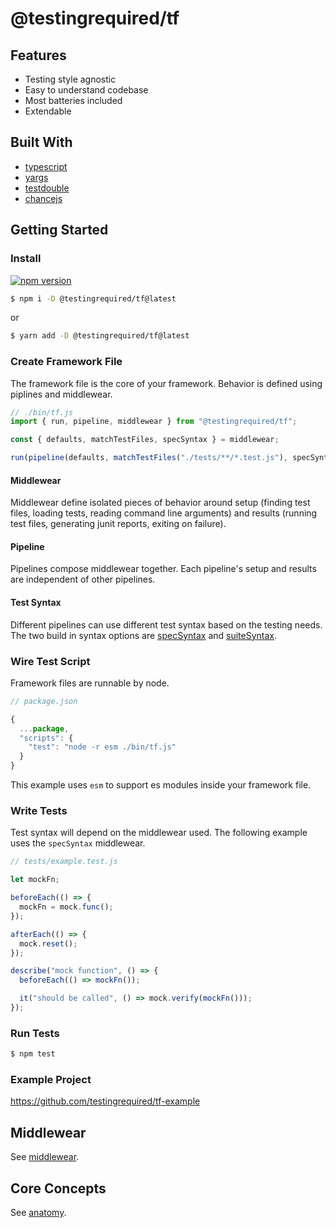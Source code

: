 # @testingrequired/tf

## Features

- Testing style agnostic
- Easy to understand codebase
- Most batteries included
- Extendable

## Built With

- [typescript](https://www.typescriptlang.org/)
- [yargs](https://github.com/yargs/yargs)
- [testdouble](https://github.com/testdouble/testdouble.js/)
- [chancejs](https://chancejs.com/)

## Getting Started

### Install

[![npm version](https://badge.fury.io/js/%40testingrequired%2Ftf.svg)](https://badge.fury.io/js/%40testingrequired%2Ftf)

```bash
$ npm i -D @testingrequired/tf@latest
```

or

```bash
$ yarn add -D @testingrequired/tf@latest
```

### Create Framework File

The framework file is the core of your framework. Behavior is defined using piplines and middlewear.

```javascript
// ./bin/tf.js
import { run, pipeline, middlewear } from "@testingrequired/tf";

const { defaults, matchTestFiles, specSyntax } = middlewear;

run(pipeline(defaults, matchTestFiles("./tests/**/*.test.js"), specSyntax));
```

#### Middlewear

Middlewear define isolated pieces of behavior around setup (finding test files, loading tests, reading command line arguments) and results (running test files, generating junit reports, exiting on failure).

#### Pipeline

Pipelines compose middlewear together. Each pipeline's setup and results are independent of other pipelines.

#### Test Syntax

Different pipelines can use different test syntax based on the testing needs. The two build in syntax options are [specSyntax](MIDDLEWEAR.md#-specsyntax) and [suiteSyntax](MIDDLEWEAR.md#-suitesyntax).

### Wire Test Script

Framework files are runnable by node.

```javascript
// package.json

{
  ...package,
  "scripts": {
    "test": "node -r esm ./bin/tf.js"
  }
}
```

This example uses `esm` to support es modules inside your framework file.

### Write Tests

Test syntax will depend on the middlewear used. The following example uses the `specSyntax` middlewear.

```javascript
// tests/example.test.js

let mockFn;

beforeEach(() => {
  mockFn = mock.func();
});

afterEach(() => {
  mock.reset();
});

describe("mock function", () => {
  beforeEach(() => mockFn());

  it("should be called", () => mock.verify(mockFn()));
});
```

### Run Tests

```bash
$ npm test
```

### Example Project

https://github.com/testingrequired/tf-example

## Middlewear

See [middlewear](MIDDLEWEAR.md).

## Core Concepts

See [anatomy](ANATOMY.md).
